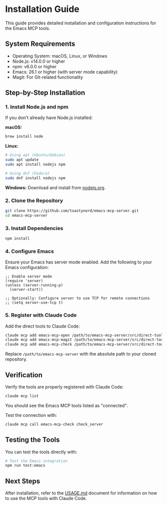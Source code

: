 # Installation Guide

This guide provides detailed installation and configuration instructions for the Emacs MCP tools.

## System Requirements

- Operating System: macOS, Linux, or Windows
- Node.js: v14.0.0 or higher
- npm: v6.0.0 or higher
- Emacs: 26.1 or higher (with server mode capability)
- Magit: For Git-related functionality

## Step-by-Step Installation

### 1. Install Node.js and npm

If you don't already have Node.js installed:

**macOS:**
```bash
brew install node
```

**Linux:**
```bash
# Using apt (Ubuntu/Debian)
sudo apt update
sudo apt install nodejs npm

# Using dnf (Fedora)
sudo dnf install nodejs npm
```

**Windows:**
Download and install from [nodejs.org](https://nodejs.org/).

### 2. Clone the Repository

```bash
git clone https://github.com/toastynerd/emacs-mcp-server.git
cd emacs-mcp-server
```

### 3. Install Dependencies

```bash
npm install
```

### 4. Configure Emacs

Ensure your Emacs has server mode enabled. Add the following to your Emacs configuration:

```elisp
;; Enable server mode
(require 'server)
(unless (server-running-p)
  (server-start))

;; Optionally: Configure server to use TCP for remote connections
;; (setq server-use-tcp t)
```

### 5. Register with Claude Code

Add the direct tools to Claude Code:

```bash
claude mcp add emacs-mcp-open /path/to/emacs-mcp-server/src/direct-tool.js
claude mcp add emacs-mcp-magit /path/to/emacs-mcp-server/src/direct-tool.js
claude mcp add emacs-mcp-check /path/to/emacs-mcp-server/src/direct-tool.js
```

Replace `/path/to/emacs-mcp-server` with the absolute path to your cloned repository.

## Verification

Verify the tools are properly registered with Claude Code:

```bash
claude mcp list
```

You should see the Emacs MCP tools listed as "connected".

Test the connection with:

```bash
claude mcp call emacs-mcp-check check_server
```

## Testing the Tools

You can test the tools directly with:

```bash
# Test the Emacs integration
npm run test:emacs
```

## Next Steps

After installation, refer to the [USAGE.md](./USAGE.md) document for information on how to use the MCP tools with Claude Code.
